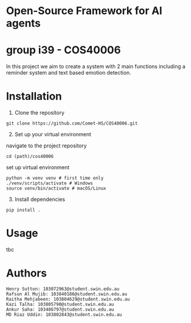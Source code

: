 # Open-Source Framework for AI agents
# group i39 - COS40006

In this project we aim to create a system with 2 main functions including a reminder system and text based emotion detection.

# Installation

1. Clone the repository

```
git clone https://github.com/Comet-HS/COS40006.git
```

2. Set up your virtual environment

navigate to the project repository

```
cd (path)/cos40006
```

set up virtual environment
```
python -m venv venv # first time only
./venv/scripts/activate # Windows
source venv/bin/activate # macOS/Linux
```

3. Install dependencies

```
pip install .
```

# Usage

tbc

# Authors

    Henry Sutton: 103072963@student.swin.edu.au
    Rafsun Al Mujib: 103840186@student.swin.edu.au 
    Raitha Mehjabeen: 103804629@student.swin.edu.au
    Kazi Talha: 103805790@student.swin.edu.au
    Ankur Saha: 103486797@student.swin.edu.au
    MD Riaz Uddin: 103802843@student.swin.edu.au